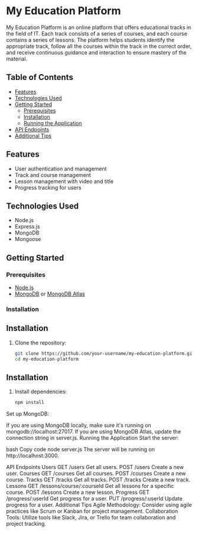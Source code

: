 # My Education Platform

My Education Platform is an online platform that offers educational tracks in the field of IT. Each track consists of a series of courses, and each course contains a series of lessons. The platform helps students identify the appropriate track, follow all the courses within the track in the correct order, and receive continuous guidance and interaction to ensure mastery of the material.

## Table of Contents

- [Features](#features)
- [Technologies Used](#technologies-used)
- [Getting Started](#getting-started)
  - [Prerequisites](#prerequisites)
  - [Installation](#installation)
  - [Running the Application](#running-the-application)
- [API Endpoints](#api-endpoints)
- [Additional Tips](#additional-tips)

## Features

- User authentication and management
- Track and course management
- Lesson management with video and title
- Progress tracking for users

## Technologies Used

- Node.js
- Express.js
- MongoDB
- Mongoose

## Getting Started

### Prerequisites

- [Node.js](https://nodejs.org/)
- [MongoDB](https://www.mongodb.com/try/download/community) or [MongoDB Atlas](https://www.mongodb.com/cloud/atlas)

### Installation

## Installation

1. Clone the repository:

   ```bash
   git clone https://github.com/your-username/my-education-platform.git
   cd my-education-platform

## Installation

1. Install dependencies:

   ```bash
   npm install
Set up MongoDB:

If you are using MongoDB locally, make sure it's running on mongodb://localhost:27017.
If you are using MongoDB Atlas, update the connection string in server.js.
Running the Application
Start the server:

bash
Copy code
node server.js
The server will be running on http://localhost:3000.

API Endpoints
Users
GET /users
Get all users.
POST /users
Create a new user.
Courses
GET /courses
Get all courses.
POST /courses
Create a new course.
Tracks
GET /tracks
Get all tracks.
POST /tracks
Create a new track.
Lessons
GET /lessons/course/:courseId
Get all lessons for a specific course.
POST /lessons
Create a new lesson.
Progress
GET /progress/:userId
Get progress for a user.
PUT /progress/:userId
Update progress for a user.
Additional Tips
Agile Methodology: Consider using agile practices like Scrum or Kanban for project management.
Collaboration Tools: Utilize tools like Slack, Jira, or Trello for team collaboration and project tracking.